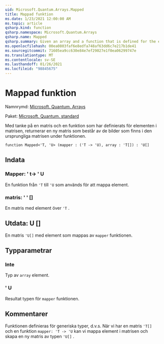 ```yaml
---
uid: Microsoft.Quantum.Arrays.Mapped
title: Mappad funktion
ms.date: 1/23/2021 12:00:00 AM
ms.topic: article
qsharp.kind: function
qsharp.namespace: Microsoft.Quantum.Arrays
qsharp.name: Mapped
qsharp.summary: Given an array and a function that is defined for the elements of the array, returns a new array that consists of the images of the original array under the function.
ms.openlocfilehash: 00ea0803faf6e8edfa748af63dd6c7e217b1de41
ms.sourcegitcommit: 71605ea9cc630e84e7ef29027e1f0ea06299747e
ms.translationtype: MT
ms.contentlocale: sv-SE
ms.lasthandoff: 01/26/2021
ms.locfileid: "98845675"
---
```

# <a name="mapped-function"></a>Mappad funktion

Namnrymd: [Microsoft. Quantum. Arrays](xref:Microsoft.Quantum.Arrays)

Paket: [Microsoft. Quantum. standard](https://nuget.org/packages/Microsoft.Quantum.Standard)


Med tanke på en matris och en funktion som har definierats för elementen i matrisen, returnerar en ny matris som består av de bilder som finns i den ursprungliga matrisen under funktionen.

```qsharp
function Mapped<'T, 'U> (mapper : ('T -> 'U), array : 'T[]) : 'U[]
```


## <a name="input"></a>Indata

### <a name="mapper--t---u"></a>Mapper: ' t-> ' U

En funktion från `'T` till `'U` som används för att mappa element.


### <a name="array--t"></a>matris: ' ' []

En matris med element över `'T` .



## <a name="output--u"></a>Utdata: U []

En matris `'U[]` med element som mappas av `mapper` funktionen.

## <a name="type-parameters"></a>Typparametrar

### <a name="t"></a>Inte

Typ av `array` element.
### <a name="u"></a>' U

Resultat typen för `mapper` funktionen.

## <a name="remarks"></a>Kommentarer

Funktionen definieras för generiska typer, d.v.s. När vi har en matris `'T[]` och en funktion `mapper: 'T -> 'U` kan vi mappa element i matrisen och skapa en ny matris av typen `'U[]` .